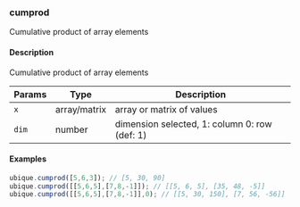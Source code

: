 ### cumprod
Cumulative product of array elements


#### Description

Cumulative product of array elements


|Params|Type|Description
|---------|----|-----------
|`x` | array/matrix | array or matrix of values
|`dim` | number | dimension selected, 1: column 0: row (def: 1)


#### Examples

```js
ubique.cumprod([5,6,3]); // [5, 30, 90]
ubique.cumprod([[5,6,5],[7,8,-1]]); // [[5, 6, 5], [35, 48, -5]]
ubique.cumprod([[5,6,5],[7,8,-1]],0); // [[5, 30, 150], [7, 56, -56]]
```

